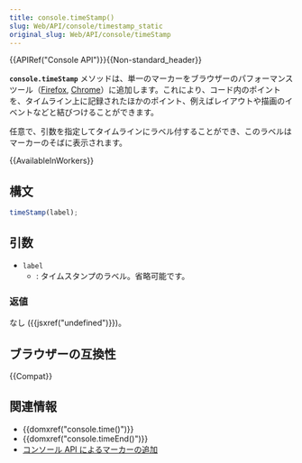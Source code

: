 ```yaml
---
title: console.timeStamp()
slug: Web/API/console/timestamp_static
original_slug: Web/API/console/timeStamp
---
```


{{APIRef("Console API")}}{{Non-standard_header}}

**`console.timeStamp`** メソッドは、単一のマーカーをブラウザーのパフォーマンスツール（[Firefox](https://profiler.firefox.com/docs/#/), [Chrome](https://developer.chrome.com/docs/devtools/evaluate-performance/reference/)）に追加します。これにより、コード内のポイントを、タイムライン上に記録されたほかのポイント、例えばレイアウトや描画のイベントなどと結びつけることができます。

任意で、引数を指定してタイムラインにラベル付することができ、このラベルはマーカーのそばに表示されます。

{{AvailableInWorkers}}

## 構文

```js
timeStamp(label);
```

## 引数

- `label`
  - : タイムスタンプのラベル。省略可能です。

### 返値

なし ({{jsxref("undefined")}})。

## ブラウザーの互換性

{{Compat}}

## 関連情報

- {{domxref("console.time()")}}
- {{domxref("console.timeEnd()")}}
- [コンソール API によるマーカーの追加](https://web.archive.org/web/20211207010020/https://firefox-source-docs.mozilla.org/devtools-user/performance/waterfall/index.html#adding-markers-with-the-console-api)

